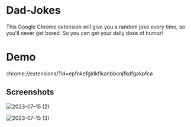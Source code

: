 # Dad-Jokes
This Google Chrome extension will give you a random joke every time, so you'll never get bored. So you can get your daily dose of humor!
# Demo
chrome://extensions/?id=epfnkefgldkflkanbbcnjfkdfgakpfca
## Screenshots
![2023-07-15 (2)](https://github.com/raesen/Dad-Jokes/assets/81528196/cd82e5f9-e302-4492-86c4-27d145c4d679)

![2023-07-15 (3)](https://github.com/raesen/Dad-Jokes/assets/81528196/24103043-77a5-4e90-b58e-fca23d778b47)
